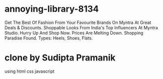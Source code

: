 # annoying-library-8134
Get The Best Of Fashion From Your Favourite Brands On Myntra At Great Deals & Discounts. Shoppable Looks From India's Top Influencers At Myntra Studio. Hurry Up And Shop Now. Prices Are Melting Down. Shopping Paradise Found. Types: Heels, Shoes, Flats.
# clone by Sudipta Pramanik
using html css javascript
